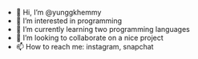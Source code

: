 - 👋 Hi, I’m @yunggkhemmy
- 👀 I’m interested in programming
- 🌱 I’m currently learning two programming languages
- 💞️ I’m looking to collaborate on a nice project
- 📫 How to reach me: instagram, snapchat

<!---
yunggkhemmy/yunggkhemmy is a ✨ special ✨ repository because its `README.md` (this file) appears on your GitHub profile.
You can click the Preview link to take a look at your changes.
--->
